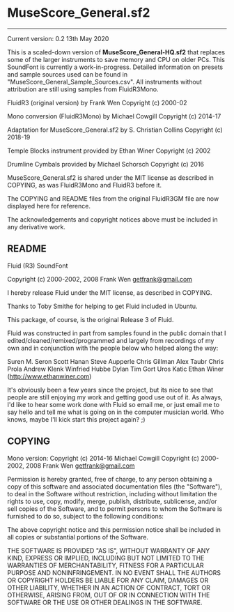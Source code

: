 # MuseScore_General.sf2
---

Current version: 0.2  13th May 2020

This is a scaled-down version of **MuseScore_General-HQ.sf2** that replaces some of the larger instruments to save memory and CPU on older PCs. This SoundFont is currently a work-in-progress. Detailed information on presets and sample sources used can be found in "MuseScore_General_Sample_Sources.csv". All instruments without attribution are still using samples from FluidR3Mono.

FluidR3 (original version) by Frank Wen Copyright (c) 2000-02

Mono conversion (FluidR3Mono) by Michael Cowgill Copyright (c) 2014-17

Adaptation for MuseScore_General.sf2 by S. Christian Collins Copyright (c) 2018-19

Temple Blocks instrument provided by Ethan Winer Copyright (c) 2002

Drumline Cymbals provided by Michael Schorsch Copyright (c) 2016

MuseScore_General.sf2 is shared under the MIT license as described in COPYING, as was FluidR3Mono and FluidR3 before it.

The COPYING and README files from the original FluidR3GM file are now displayed here for reference.

The acknowledgements and copyright notices above must be included in any derivative work.


README
---

Fluid (R3) SoundFont

Copyright (c) 2000-2002, 2008 Frank Wen <getfrank@gmail.com>

I hereby release Fluid under the MIT license, as described in COPYING.


Thanks to Toby Smithe for helping to get Fluid included in Ubuntu.

This package, of course, is the original Release 3 of Fluid.  


Fluid was constructed in part from samples found in the public domain that I
edited/cleaned/remixed/programmed and largely from recordings of my own and
in conjunction with the people below who helped along the way:

Suren M. Seron
Scott Hanan
Steve Aupperle
Chris Gillman
Alex Taubr
Chris Prola
Andrew Klenk
Winfried Hubbe 
Dylan
Tim
Gort
Uros Katic 
Ethan Winer (http://www.ethanwiner.com) 


It's obviously been a few years since the project, but its nice to see that
people are still enjoying my work and getting good use out of it.  As always,
I'd like to hear some work done with Fluid so email me, or just email me to
say hello and tell me what is going on in the computer musician world.
Who knows, maybe I'll kick start this project again? ;)


COPYING
---

Mono version:  Copyright (c) 2014-16 Michael Cowgill 
Copyright (c) 2000-2002, 2008 Frank Wen <getfrank@gmail.com>

Permission is hereby granted, free of charge, to any person
obtaining a copy of this software and associated documentation
files (the "Software"), to deal in the Software without
restriction, including without limitation the rights to use,
copy, modify, merge, publish, distribute, sublicense, and/or sell
copies of the Software, and to permit persons to whom the
Software is furnished to do so, subject to the following
conditions:

The above copyright notice and this permission notice shall be
included in all copies or substantial portions of the Software.

THE SOFTWARE IS PROVIDED "AS IS", WITHOUT WARRANTY OF ANY KIND,
EXPRESS OR IMPLIED, INCLUDING BUT NOT LIMITED TO THE WARRANTIES
OF MERCHANTABILITY, FITNESS FOR A PARTICULAR PURPOSE AND
NONINFRINGEMENT. IN NO EVENT SHALL THE AUTHORS OR COPYRIGHT
HOLDERS BE LIABLE FOR ANY CLAIM, DAMAGES OR OTHER LIABILITY,
WHETHER IN AN ACTION OF CONTRACT, TORT OR OTHERWISE, ARISING
FROM, OUT OF OR IN CONNECTION WITH THE SOFTWARE OR THE USE OR
OTHER DEALINGS IN THE SOFTWARE.
